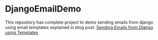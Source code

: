 # DjangoEmailDemo
This repository has complete project to demo sending emails from django using email templates explained in blog post: [Sending Emails from Django using Templates](http://harshveers.com/sending-emails-from-django-using-templates)

